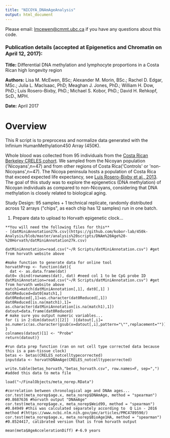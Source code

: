 ```yaml
---
title: "NICOYA_DNAmAgeAnalysis"
output: html_document
---
```



Please email: lmcewen@cmmt.ubc.ca if you have any questions about this code. 

### Publication details (accepted at Epigenetics and Chromatin on April 12, 2017):
__Title:__ Differential DNA methylation and lymphocyte proportions in a Costa Rican high longevity region

__Authors:__ Lisa M. McEwen, BSc; Alexander M. Morin, BSc.; Rachel D. Edgar, MSc.; Julia L. MacIsaac, PhD; Meaghan J. Jones, PhD.; William H. Dow, PhD.; Luis Rosero-Bixby, PhD.; Michael S. Kobor, PhD.; David H. Rehkopf, ScD., MPH.

__Date:__ April 2017


Overview
======
This R script is to preprocess and normalize data generated with the Infinium HumanMethylation450 Array (450K).

Whole blood was collected from 95 individuals from the [Costa Rican Berkeley CRELES cohort](http://www.creles.berkeley.edu/). We sampled from the Nicoyan population ('Nicoyans',n=47) and from other regions of Costa Rica('Controls' or 'non-Nicoyans',n=47). The Nicoya peninsula hosts a population of Costa Rica that exceed expected life expectancy, see [Luis Rosero-Bixby et al., 2013](http://pubmedcentralcanada.ca/pmcc/articles/PMC4241350/). The goal of this study was to explore the epigenetics (DNA methylation) of Nicoyan individuals as compared to non-Nicoyans, considering that DNA methylation is closely related to biological aging. 

Study Design: 
95 samples + 1 technical replicate, randomly distributed across 12 arrays ("chips", as each chip has 12 samples) run in one batch.


1. Prepare data to upload to Horvath epigenetic clock...
```{r eval = FALSE}
**You will need the following files for this**
- [datMiniAnnotation27k.csv](https://github.com/kobor-lab/450k-Analysis/blob/master/analysis%20scripts/DNAm%20Age%20-%20Horvath/datMiniAnnotation27k.csv)

datMiniAnnotation=read.csv("~/R Scripts/datMiniAnnotation.csv") #get from horvath website above

#make function to generate data for online tool 
horvathPrep <- function(dat){
  dat <- as.data.frame(dat)
dat0= cbind(rownames(dat), dat) #need col 1 to be CpG probe ID
datMiniAnnotation=read.csv("~/R Scripts/datMiniAnnotation.csv") #get from horvath website above
match1=match(datMiniAnnotation[,1], dat0[,1] )
dat0Reduced=dat0[match1,]
dat0Reduced[,1]=as.character(dat0Reduced[,1])
dat0Reduced[is.na(match1),1]= as.character(datMiniAnnotation[is.na(match1),1])
datout=data.frame(dat0Reduced)
# make sure you output numeric variables...
for (i in 2:dim(datout)[[2]]  ){datout[,i]= as.numeric(as.character(gsub(x=datout[,i],pattern="\"",replacement=""))) }
colnames(datout)[1] <- "Probe"                         
return(datout)}

#run data prep function (ran on not cell type corrected data because this is a pan-tissue clock)
betas <- betas(CRELES_notcelltypecorrected)
inputdata <- horvathDNAmAge(CRELES_notcelltypecorrected)

write.table(betas_horvath,"betas_horvath.csv", row.names=F, sep=",") #added this data to meta file
```

```{r}
load("~/FinalObjects/meta_norep.RData")

#correlation between chronological age and DNAm ages...
cor.test(meta_norep$age.x, meta_norep$DNAmAge, method = "spearman") #0.8687636 #horvath output "DNAmAge"
cor.test(meta_norep$age.x, meta_norep$Weid99, method = "spearman") #0.84949 #this was calculated separately according to  Q Lin - 2016 method #(https://www.ncbi.nlm.nih.gov/pmc/articles/PMC4789590/)
cor.test(meta_norep$age.x, meta_norep$BioAge1HA, method = "spearman") #0.8524417, calibrated version that is from horvath output

mean(meta$AgeAccelerationDiff) #-6.9 years
```


